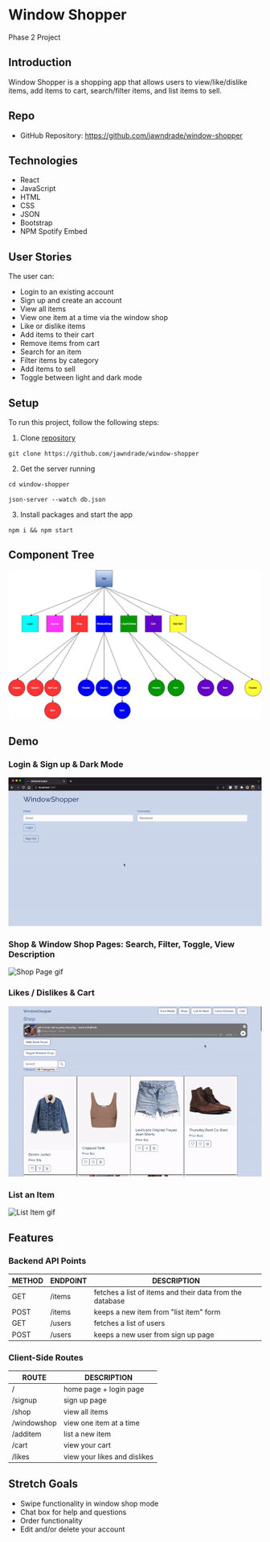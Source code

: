# Window Shopper
Phase 2 Project

## Introduction
Window Shopper is a shopping app that allows users to view/like/dislike items, add items to cart, search/filter items, and list items to sell.

## Repo
* GitHub Repository: https://github.com/jawndrade/window-shopper

## Technologies
* React
* JavaScript
* HTML
* CSS
* JSON  
* Bootstrap
* NPM Spotify Embed

## User Stories
The user can:
* Login to an existing account
* Sign up and create an account
* View all items
* View one item at a time via the window shop
* Like or dislike items
* Add items to their cart
* Remove items from cart
* Search for an item
* Filter items by category
* Add items to sell
* Toggle between light and dark mode

## Setup
To run this project, follow the following steps:
1. Clone [repository](https://github.com/jawndrade/window-shopper)
```
git clone https://github.com/jawndrade/window-shopper
```
2. Get the server running
```
cd window-shopper
```
```
json-server --watch db.json
```
3. Install packages and start the app
```
npm i && npm start
```

## Component Tree
<img
  src="src/assets/component_tree.jpg"
  alt="Component Tree"
  title="Component Tree">

## Demo
### Login & Sign up & Dark Mode
<img
  src="src/assets/login_signup_darkmode.gif"
  alt="Login, Sign up, Dark Mode gif"
  title="Login, Sign up, Dark Mode">

### Shop & Window Shop Pages: Search, Filter, Toggle, View Description
<img
  src="src/assets/shop_windowshop.gif"
  alt="Shop Page gif"
  title="Shop Page">

### Likes / Dislikes & Cart
<img
  src="src/assets/likes_dislikes_cart.gif"
  alt="Likes / Dislikes gif"
  title="Likes / Dislikes">

### List an Item
<img
  src="src/assets/list an item.gif"
  alt="List Item gif"
  title="List Item">

## Features
### Backend API Points
METHOD | ENDPOINT | DESCRIPTION
------ | ---------| -----------
GET | /items | fetches a list of items and their data from the database
POST | /items | keeps a new item from "list item" form
GET | /users | fetches a list of users
POST | /users | keeps a new user from sign up page

### Client-Side Routes
ROUTE | DESCRIPTION
---------| -----------
/ | home page + login page
/signup | sign up page
/shop | view all items
/windowshop | view one item at a time
/additem | list a new item
/cart | view your cart
/likes | view your likes and dislikes

## Stretch Goals
* Swipe functionality in window shop mode
* Chat box for help and questions
* Order functionality
* Edit and/or delete your account